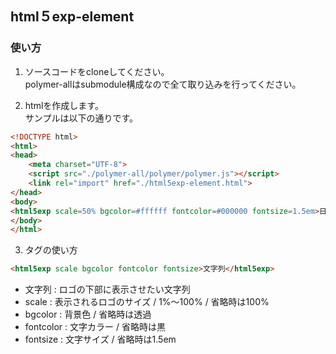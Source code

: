 ## html５exp-element

### 使い方

1. ソースコードをcloneしてください。  
polymer-allはsubmodule構成なので全て取り込みを行ってください。

2. htmlを作成します。  
サンプルは以下の通りです。

```html
<!DOCTYPE html>
<html>
<head>
    <meta charset="UTF-8">
    <script src="./polymer-all/polymer/polymer.js"></script>
    <link rel="import" href="./html5exp-element.html">
</head>
<body>
<html5exp scale=50% bgcolor=#ffffff fontcolor=#000000 fontsize=1.5em>日本に、もっとエキスパートを！</html5exp>
</body>
</html>
```

3. <html5exp>タグの使い方

```html
<html5exp scale bgcolor fontcolor fontsize>文字列</html5exp>
```
* 文字列 : ロゴの下部に表示させたい文字列
* scale : 表示されるロゴのサイズ / 1%〜100% / 省略時は100%
* bgcolor : 背景色 / 省略時は透過
* fontcolor : 文字カラー / 省略時は黒
* fontsize : 文字サイズ / 省略時は1.5em
